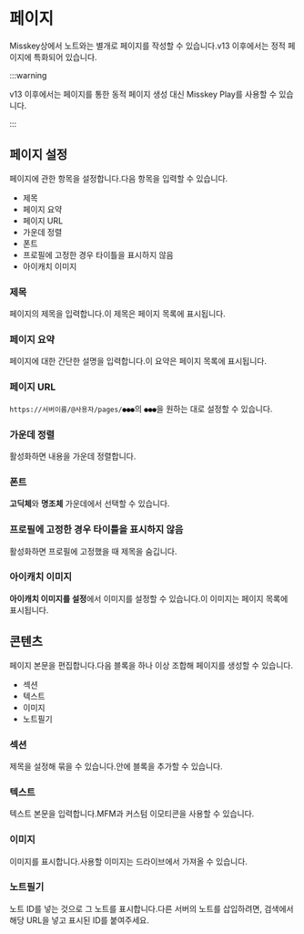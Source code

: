 # 페이지

Misskey상에서 노트와는 별개로 페이지를 작성할 수 있습니다.v13 이후에서는 정적 페이지에 특화되어 있습니다.

:::warning

v13 이후에서는 페이지를 통한 동적 페이지 생성 대신 Misskey Play를 사용할 수 있습니다.

:::

## 페이지 설정

페이지에 관한 항목을 설정합니다.다음 항목을 입력할 수 있습니다.

- 제목
- 페이지 요약
- 페이지 URL
- 가운데 정렬
- 폰트
- 프로필에 고정한 경우 타이틀을 표시하지 않음
- 아이캐치 이미지

### 제목

페이지의 제목을 입력합니다.이 제목은 페이지 목록에 표시됩니다.

### 페이지 요약

페이지에 대한 간단한 설명을 입력합니다.이 요약은 페이지 목록에 표시됩니다.

### 페이지 URL

`https://서버이름/@사용자/pages/●●●`의 `●●●`을 원하는 대로 설정할 수 있습니다.

### 가운데 정렬

활성화하면 내용을 가운데 정렬합니다.

### 폰트

**고딕체**와 **명조체** 가운데에서 선택할 수 있습니다.

### 프로필에 고정한 경우 타이틀을 표시하지 않음

활성화하면 프로필에 고정했을 때 제목을 숨깁니다.

### 아이캐치 이미지

**아이캐치 이미지를 설정**에서 이미지를 설정할 수 있습니다.이 이미지는 페이지 목록에 표시됩니다.

## 콘텐츠

페이지 본문을 편집합니다.다음 블록을 하나 이상 조합해 페이지를 생성할 수 있습니다.

- 섹션
- 텍스트
- 이미지
- 노트필기

### 섹션

제목을 설정해 묶을 수 있습니다.안에 블록을 추가할 수 있습니다.

### 텍스트

텍스트 본문을 입력합니다.MFM과 커스텀 이모티콘을 사용할 수 있습니다.

### 이미지

이미지를 표시합니다.사용할 이미지는 드라이브에서 가져올 수 있습니다.

### 노트필기

노트 ID를 넣는 것으로 그 노트를 표시합니다.다른 서버의 노트를 삽입하려면, 검색에서 해당 URL을 넣고 표시된 ID를 붙여주세요.

